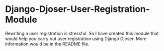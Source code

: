 # Django-Djoser-User-Registration-Module
Rewriting a user registration is stressful. So I have created this module that would help you carry out user registration using Django Djoser. More information would be in the README file.
